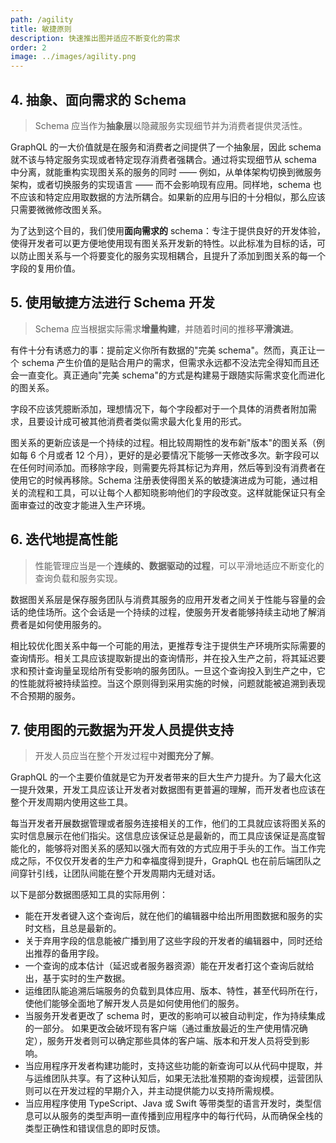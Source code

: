 ```yaml
---
path: /agility
title: 敏捷原则
description: 快速推出图并适应不断变化的需求
order: 2
image: ../images/agility.png
---
```


## 4. 抽象、面向需求的 Schema

> Schema 应当作为**抽象层**以隐藏服务实现细节并为消费者提供灵活性。

GraphQL 的一大价值就是在服务和消费者之间提供了一个抽象层，因此 schema 就不该与特定服务实现或者特定现存消费者强耦合。通过将实现细节从 schema 中分离，就能重构实现图关系的服务的同时 —— 例如，从单体架构切换到微服务架构，或者切换服务的实现语言 —— 而不会影响现有应用。同样地，schema 也不应该和特定应用取数据的方法所耦合。如果新的应用与旧的十分相似，那么应该只需要微微修改图关系。

为了达到这个目的，我们使用**面向需求的** schema：专注于提供良好的开发体验，使得开发者可以更方便地使用现有图关系开发新的特性。以此标准为目标的话，可以防止图关系与一个将要变化的服务实现相耦合，且提升了添加到图关系的每一个字段的复用价值。

## 5. 使用敏捷方法进行 Schema 开发

> Schema 应当根据实际需求**增量构建**，并随着时间的推移**平滑演进**。

有件十分有诱惑力的事：提前定义你所有数据的"完美 schema"。然而，真正让一个 schema 产生价值的是贴合用户的需求，但需求永远都不没法完全得知而且还会一直变化。真正通向"完美 schema"的方式是构建易于跟随实际需求变化而进化的图关系。

字段不应该凭臆断添加，理想情况下，每个字段都对于一个具体的消费者附加需求，且要设计成可被其他消费者类似需求最大化复用的形式。

图关系的更新应该是一个持续的过程。相比较周期性的发布新"版本"的图关系（例如每 6 个月或者 12 个月），更好的是必要情况下能够一天修改多次。新字段可以在任何时间添加。而移除字段，则需要先将其标记为弃用，然后等到没有消费者在使用它的时候再移除。Schema 注册表使得图关系的敏捷演进成为可能，通过相关的流程和工具，可以让每个人都知晓影响他们的字段改变。这样就能保证只有全面审查过的改变才能进入生产环境。

## 6. 迭代地提高性能

> 性能管理应当是一个**连续的、数据驱动的过程**，可以平滑地适应不断变化的查询负载和服务实现。

数据图关系层是保存服务团队与消费其服务的应用开发者之间关于性能与容量的会话的绝佳场所。这个会话是一个持续的过程，使服务开发者能够持续主动地了解消费者是如何使用服务的。

相比较优化图关系中每一个可能的用法，更推荐专注于提供生产环境所实际需要的查询情形。相关工具应该提取新提出的查询情形，并在投入生产之前，将其延迟要求和预计查询量呈现给所有受影响的服务团队。一旦这个查询投入到生产之中，它的性能就将被持续监控。当这个原则得到采用实施的时候，问题就能被追溯到表现不合预期的服务。

## 7. 使用图的元数据为开发人员提供支持

> 开发人员应当在整个开发过程中**对图充分了解**。

GraphQL 的一个主要价值就是它为开发者带来的巨大生产力提升。为了最大化这一提升效果，开发工具应该让开发者对数据图有更普遍的理解，而开发者也应该在整个开发周期内使用这些工具。

每当开发者开展数据管理或者服务连接相关的工作，他们的工具就应该将图关系的实时信息展示在他们指尖。这信息应该保证总是最新的，而工具应该保证是高度智能化的，能够将对图关系的感知以强大而有效的方式应用于手头的工作。当工作完成之际，不仅仅开发者的生产力和幸福度得到提升，GraphQL 也在前后端团队之间穿针引线，让团队间能在整个开发周期内无缝对话。

以下是部分数据图感知工具的实际用例：

* 能在开发者键入这个查询后，就在他们的编辑器中给出所用图数据和服务的实时文档，且总是最新的。
* 关于弃用字段的信息能被广播到用了这些字段的开发者的编辑器中，同时还给出推荐的备用字段。
* 一个查询的成本估计（延迟或者服务器资源）能在开发者打这个查询后就给出，基于实时的生产数据。
* 运维团队能追溯后端服务的负载到具体应用、版本、特性，甚至代码所在行，使他们能够全面地了解开发人员是如何使用他们的服务。
* 当服务开发者更改了 schema 时，更改的影响可以被自动判定，作为持续集成的一部分。 如果更改会破坏现有客户端（通过重放最近的生产使用情况确定），服务开发者则可以确定那些具体的客户端、版本和开发人员将受到影响。
* 当应用程序开发者构建功能时，支持这些功能的新查询可以从代码中提取，并与运维团队共享。有了这种认知后，如果无法批准预期的查询规模，运营团队则可以在开发过程的早期介入，并主动提供能力以支持所需规模。
* 当应用程序使用 TypeScript、Java 或 Swift 等带类型的语言开发时，类型信息可以从服务的类型声明一直传播到应用程序中的每行代码，从而确保全栈的类型正确性和错误信息的即时反馈。

<!-- end -->
